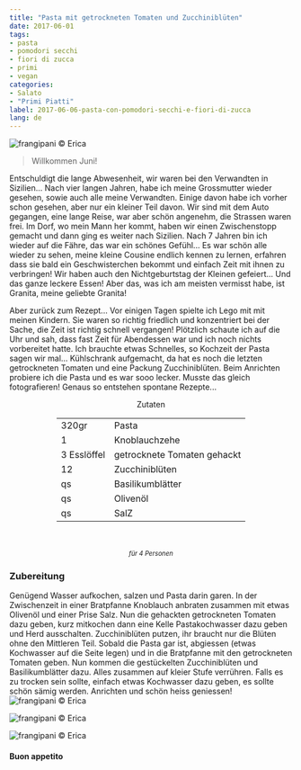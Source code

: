 ```yaml
---
title: "Pasta mit getrockneten Tomaten und Zucchiniblüten"
date: 2017-06-01  
tags:
- pasta
- pomodori secchi 
- fiori di zucca 
- primi
- vegan
categories:
- Salato
- "Primi Piatti"
label: 2017-06-06-pasta-con-pomodori-secchi-e-fiori-di-zucca
lang: de 
---
```

![](../2017-06-01-pasta-con-pomodori-secchi-e-fiori-di-zucca/header.jpg "frangipani © Erica")

> Willkommen Juni!

Entschuldigt die lange Abwesenheit, wir waren bei den Verwandten in Sizilien... Nach vier langen Jahren, habe ich meine Grossmutter wieder gesehen, sowie auch alle meine Verwandten. Einige davon habe ich vorher schon gesehen, aber nur ein kleiner Teil davon. Wir sind mit dem Auto gegangen, eine lange Reise, war aber schön angenehm, die Strassen waren frei. Im Dorf, wo mein Mann her kommt, haben wir einen Zwischenstopp gemacht und dann ging es weiter nach Sizilien. Nach 7 Jahren bin ich wieder auf die Fähre, das war ein schönes Gefühl... Es war schön alle wieder zu sehen, meine kleine Cousine endlich kennen zu lernen, erfahren dass sie bald ein Geschwisterchen bekommt und einfach Zeit mit ihnen zu verbringen! Wir haben auch den Nichtgeburtstag der Kleinen gefeiert... Und das ganze leckere Essen! Aber das, was ich am meisten vermisst habe, ist Granita, meine geliebte Granita!

Aber zurück zum Rezept... Vor einigen Tagen spielte ich Lego mit mit meinen Kindern. Sie waren so richtig friedlich und konzentriert bei der Sache, die Zeit ist richtig schnell vergangen! Plötzlich schaute ich auf die Uhr und sah, dass fast Zeit für Abendessen war und ich noch nichts vorbereitet hatte. Ich brauchte etwas Schnelles, so Kochzeit der Pasta sagen wir mal... Kühlschrank aufgemacht, da hat es noch die letzten getrockneten Tomaten und eine Packung Zucchiniblüten. Beim Anrichten probiere ich die Pasta und es war sooo lecker. Musste das gleich fotografieren! Genaus so entstehen spontane Rezepte...

<div id="wrapper" style="text-align: center">
  <div id="yourdiv" style="display: inline-block;">
    <div class="ingredients">
      <div class="ingredients-title">Zutaten</div>
      <table>
        <tbody>
          <tr>
            <td>320gr</td>
            <td>Pasta</td>
          </tr>
          <tr>
            <td>1</td>
            <td>Knoblauchzehe</td>
          </tr>
          <tr>
            <td>3 Esslöffel</td>
            <td>getrocknete Tomaten gehackt</td>
          </tr>
          <tr>
            <td>12</td>
            <td>Zucchiniblüten</td>
          </tr>
          <tr>
            <td>qs</td>
            <td>Basilikumblätter</td>
          </tr>
          <tr>
            <td>qs</td>
            <td>Olivenöl</td>
          </tr>
          <tr>
            <td>qs</td>
            <td>SalZ</td>
          </tr>
        </tbody>
      </table>
      <br></br>
      <i class="pull-right" style="font-size: 80%;">für 4 Personen</i>
    </div>
  </div>
</div>


<h3>
  <font color="grey">
    <i class="fa fa-cogs"></i>
  </font> Zubereitung
</h3>

Genügend Wasser aufkochen, salzen und Pasta darin garen. In der Zwischenzeit in einer Bratpfanne Knoblauch anbraten zusammen mit etwas Olivenöl und einer Prise Salz. Nun die gehackten getrockneten Tomaten dazu geben, kurz mitkochen dann eine Kelle Pastakochwasser dazu geben und Herd ausschalten. Zucchiniblüten putzen, ihr braucht nur die Blüten ohne den Mittleren Teil.  Sobald die Pasta gar ist, abgiessen (etwas Kochwasser auf die Seite legen) und in die Bratpfanne mit den getrockneten Tomaten geben. Nun kommen die gestückelten Zucchiniblüten und Basilikumblätter dazu. Alles zusammen auf kleier Stufe verrühren. Falls es zu trocken sein sollte, einfach etwas Kochwasser dazu geben, es sollte schön sämig werden. Anrichten und schön heiss geniessen!
![](../2017-06-01-pasta-con-pomodori-secchi-e-fiori-di-zucca/risultato1.jpg "frangipani © Erica")

![](../2017-06-01-pasta-con-pomodori-secchi-e-fiori-di-zucca/risultato2.jpg "frangipani © Erica")

![](../2017-06-01-pasta-con-pomodori-secchi-e-fiori-di-zucca/risultato3.jpg "frangipani © Erica")

<h4>Buon appetito
  <font color="red">
    <i class="fa fa-smile-o"></i>
  </font>
</h4>
